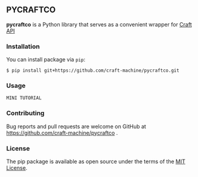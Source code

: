 ## PYCRAFTCO

**pycraftco** is a Python library that serves as a convenient wrapper for [Craft API](https://api.craft.co/docs/v1)

### Installation

You can install package via `pip`:

    $ pip install git+https://github.com/craft-machine/pycraftco.git


### Usage

```
MINI TUTORIAL
```


### Contributing

Bug reports and pull requests are welcome on GitHub at https://github.com/craft-machine/pycraftco .

### License

The pip package is available as open source under the terms of the [MIT License](https://opensource.org/licenses/MIT).
